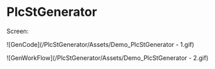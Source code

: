 # PlcStGenerator 

Screen: 

![GenCode](/PlcStGenerator/Assets/Demo_PlcStGenerator - 1.gif)

![GenWorkFlow](/PlcStGenerator/Assets/Demo_PlcStGenerator - 2.gif)

